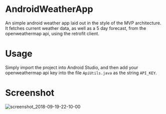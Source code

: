 # AndroidWeatherApp
An simple android weather app laid out in the style of the MVP architecture. It fetches current weather data, as well as a 5 day forecast, from the openweathermap api, using the retrofit client.

# Usage
Simply import the project into Android Studio, and then add your openweathermap api key into the file `ApiUtils.java` as the string `API_KEY`. 

# Screenshot
![screenshot_2018-09-19-22-10-00](https://user-images.githubusercontent.com/8182077/45830244-545f2900-bcc2-11e8-8001-148c6a055414.jpg)
